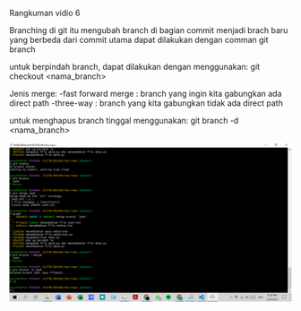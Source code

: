 Rangkuman vidio 6

Branching di git itu mengubah branch di bagian commit menjadi brach baru yang berbeda dari commit utama dapat dilakukan dengan comman git branch

untuk berpindah branch, dapat dilakukan dengan menggunakan: git checkout <nama_branch>

Jenis merge:
-fast forward merge : branch yang ingin kita gabungkan ada direct path
-three-way : branch yang kita gabungkan tidak ada direct path

untuk menghapus branch tinggal menggunakan: git branch -d <nama_branch>

![screenshot video 6](/ssVideo6.png)
